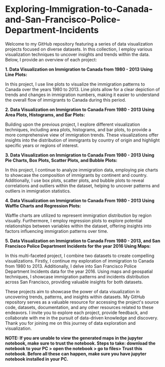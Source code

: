 # Exploring-Immigration-to-Canada-and-San-Francisco-Police-Department-Incidents

Welcome to my GitHub repository featuring a series of data visualization projects focused on diverse datasets. In this collection, I employ various visualization techniques to uncover insights and trends within the data. Below, I provide an overview of each project:

**1. Data Visualization on Immigration to Canada from 1980 - 2013 Using Line Plots:**

In this project, I use line plots to visualize the immigration patterns to Canada over the years 1980 to 2013. Line plots allow for a clear depiction of trends and changes in immigration numbers, making it easier to understand the overall flow of immigrants to Canada during this period.

**2. Data Visualization on Immigration to Canada From 1980 - 2013 Using Area Plots, Histograms, and Bar Plots:**

Building upon the previous project, I explore different visualization techniques, including area plots, histograms, and bar plots, to provide a more comprehensive view of immigration trends. These visualizations offer insights into the distribution of immigrants by country of origin and highlight specific years or regions of interest.

**3. Data Visualization on Immigration to Canada From 1980 - 2013 Using Pie Charts, Box Plots, Scatter Plots, and Bubble Plots:**

In this project, I continue to analyze immigration data, employing pie charts to showcase the composition of immigrants by continent and country. Additionally, I use box plots, scatter plots, and bubble plots to reveal correlations and outliers within the dataset, helping to uncover patterns and outliers in immigration statistics.

**4. Data Visualization on Immigration to Canada From 1980 - 2013 Using Waffle Charts and Regression Plots:**

Waffle charts are utilized to represent immigration distribution by region visually. Furthermore, I employ regression plots to explore potential relationships between variables within the dataset, offering insights into factors influencing immigration patterns over time.

**5. Data Visualization on Immigration to Canada From 1980 - 2013, and San Francisco Police Department Incidents for the year 2016 Using Maps:**

In this multi-faceted project, I combine two datasets to create compelling visualizations. Firstly, I continue my exploration of immigration to Canada from 1980 to 2013. Additionally, I delve into San Francisco Police Department Incidents data for the year 2016. Using maps and geospatial techniques, I showcase immigration patterns and incidents distribution across San Francisco, providing valuable insights for both datasets.

These projects aim to showcase the power of data visualization in uncovering trends, patterns, and insights within datasets. My GitHub repository serves as a valuable resource for accessing the project's source code, datasets, documentation, and any other resources related to these endeavors. I invite you to explore each project, provide feedback, and collaborate with me in the pursuit of data-driven knowledge and discovery. Thank you for joining me on this journey of data exploration and visualization.

**NOTE: If you are unable to view the generated maps in the jupyter notebook, make sure to trust the notebook.
Steps to take: download the notebook to your PC > open the notebook > go to files> Trust this notebook.
Before all these can happen, make sure you have jupyter notebook installed in your PC.**
